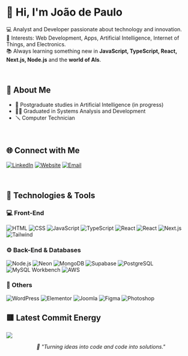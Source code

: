 # 👋 Hi, I'm João de Paulo

💻 Analyst and Developer passionate about technology and innovation.  
🚀 Interests: Web Development, Apps, Artificial Intelligence, Internet of Things, and Electronics.  
📚 Always learning something new in **JavaScript, TypeScript, React, Next.js, Node.js** and the **world of AIs**.

&nbsp;

## 🧠 About Me

- 🤖 Postgraduate studies in Artificial Intelligence (in progress)
- 🧑‍🏫 Graduated in Systems Analysis and Development
- 🪛 Computer Technician

&nbsp;

## 🌐 Connect with Me

[![LinkedIn](https://img.shields.io/badge/LinkedIn-0077B5?style=for-the-badge&logo=linkedin&logoColor=white)](https://www.linkedin.com/in/joao-depaulo)
[![Website](https://img.shields.io/badge/joaodepaulo.site-0A66C2?style=for-the-badge&logo=google-chrome&logoColor=white)](https://joaodepaulo.site)
[![Email](https://img.shields.io/badge/Email-joaodepaulocardoso%40gmail.com-D14836?style=for-the-badge&logo=gmail&logoColor=white)](mailto:joaodepaulocardoso@gmail.com)


&nbsp;


## 🔧 Technologies & Tools

### 💻 Front-End

![HTML](https://img.shields.io/badge/-HTML-333333?style=flat&logo=HTML5)
![CSS](https://img.shields.io/badge/CSS-333333?style=flat&logo=css&logoColor=blue&labelColor=333333)
![JavaScript](https://img.shields.io/badge/-JavaScript-333333?style=flat&logo=javascript)
![TypeScript](https://img.shields.io/badge/-TypeScript-333333?style=flat&logo=typescript&logoColor=2D79C7)
![React](https://img.shields.io/badge/-React-333333?style=flat&logo=react)
![React](https://img.shields.io/badge/-React%20Native-333333?style=flat&logo=react)
![Next.js](https://img.shields.io/badge/-Next.js-333333?style=flat&logo=next.js)
![Tailwind](https://img.shields.io/badge/-Tailwind-333333?style=flat&logo=tailwind-css)

### ⚙️ Back-End & Databases

![Node.js](https://img.shields.io/badge/-Node.js-333333?style=flat&logo=node.js)
![Neon](https://img.shields.io/badge/-Neon-333333?style=flat&logo=data:image/png;base64,[BASE64_ENCODED_IMAGE]&logoColor=white)
![MongoDB](https://img.shields.io/badge/-MongoDB-333333?style=flat&logo=mongodb)
![Supabase](https://img.shields.io/badge/-Supabase-333333?style=flat&logo=supabase)
![PostgreSQL](https://img.shields.io/badge/-PostgreSQL-333333?style=flat&logo=postgresql)
![MySQL Workbench](https://img.shields.io/badge/-MySQL_Workbench-333333?style=flat&logo=mysql)
![AWS](https://img.shields.io/badge/-AWS-333333?style=flat&logo=amazon-web-services)


### 🧩 Others

![WordPress](https://img.shields.io/badge/-WordPress-333333?style=flat&logo=wordpress)
![Elementor](https://img.shields.io/badge/-Elementor-333333?style=flat&logo=elementor)
![Joomla](https://img.shields.io/badge/-Joomla-333333?style=flat&logo=joomla)
![Figma](https://img.shields.io/badge/-Figma-333333?style=flat&logo=figma)
![Photoshop](https://img.shields.io/badge/-Photoshop-333333?style=flat&logo=adobe-photoshop)


## 🟥 Latest Commit Energy

<p align="left">
<img src="https://github-readme-stats.vercel.app/api?username=joaodepaulojp&show_icons=true&theme=github_dark&hide_border=true&title_color=fc354c&icon_color=991818&text_color=0abfbc&rank_icon=github" />
</p>


<p align="center">
  <em>🫡 "Turning ideas into code and code into solutions." </em>
</p>
